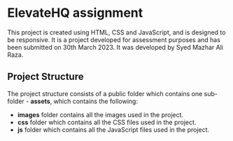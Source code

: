 # ElevateHQ assignment

This project is created using HTML, CSS and JavaScript, and is designed to be responsive. It is a project developed for assessment purposes and has been submitted on 30th March 2023. It was developed by Syed Mazhar Ali Raza.

## Project Structure

The project structure consists of a public folder which contains one sub-folder - **assets**, which contains the following:
  - **images** folder contains all the images used in the project.
  - **css** folder which contains all the CSS files used in the project.
  - **js** folder which contains all the JavaScript files used in the project.
